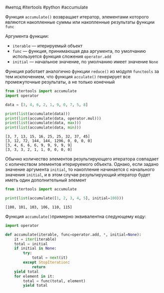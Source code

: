 #метод #itertools #python #accumulate

Функция `accumulate()` возвращает итератор, элементами которого являются накопленные суммы или накопленные результаты функции `func`

Аргумента функции:
- `iterable` — итерируемый объект
- `func` — функция, принимающая два аргумента, по умолчанию используется функция сложения `operator.add`
- `initial` — начальное значение, по умолчанию имеет значение `None`

Функция работает аналогично функции `reduce()` из модуля `functools` за тем исключением, что функция `acculate()` генерирует все промежуточные результаты, а не только конечный
```python
from itertools import accumulate
import operator

data = [3, 4, 6, 2, 1, 9, 0, 7, 5, 8]

print(list(accumulate(data)))
print(list(accumulate(data, operator.mul)))
print(list(accumulate(data, max)))
print(list(accumulate(data, min)))
```
```
[3, 7, 13, 15, 16, 25, 25, 32, 37, 45]
[3, 12, 72, 144, 144, 1296, 0, 0, 0, 0]
[3, 4, 6, 6, 6, 9, 9, 9, 9, 9]
[3, 3, 3, 2, 1, 1, 0, 0, 0, 0]
```
Обычно количество элементов результирующего итератора совпадает с количеством элементов итерируемого объекта. Однако, если задано значение аргумента `initial`, то накопление начинается с начального значения `initial`, и в этом случае результирующий итератор будет иметь один дополнительный элемент
```python
from itertools import accumulate

print(list(accumulate([1, 2, 3, 4, 5], initial=100)))
```
```
[100, 101, 103, 106, 110, 115]
```

Функция `accumulate()`примерно эквивалентна следующему коду:
```python
import operator

def accumulate(iterable, func=operator.add, *, initial=None):
    it = iter(iterable)
    total = initial
    if initial is None:
        try:
            total = next(it)
        except StopIteration:
            return
    yield total
    for element in it:
        total = func(total, element)
        yield total
```